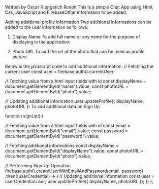 Written by Oscar Kipngetich Ronoh 
This is a simple Chat App using Html, Css, JavaScript and FirebaseOther information to be added:

Adding additional profile information
Two additional informations can be added to the user information as follows:

1. Display Name
To add full name or any name for the purpose of displaying in the application.

2. Photo URL
To add the url of the photo that can be used as profile picture.

Below is the javascript code to add additional information.
// Fetching the current user
const user = firebase.auth().currentUser;

// Fetching value from a html input fields with id
const displayName = document.getElementById("name").value;
const photoURL = document.getElementById("photo").value;

// Updating additional information
user.updateProfile({
  displayName,
  photoURL
})
To add additional data on Sign Up

function signUp() {

  // Fetching value from a html input fields with id
  const email = document.getElementById("email").value;
  const password = document.getElementById("password").value;
  
  // Fetching additional informations
  const displayName = document.getElementById("displayName").value;
  const photoURL = document.getElementById("photo").value;
  
  // Performing Sign Up Operation
  firebase.auth().createUserWithEmailAndPassword(email, password)
    .then((userCredential) => {
      // Updating additional information
      const user = userCredential.user;
      user.updateProfile({
        displayName,
        photoURL
      });
    })
};



